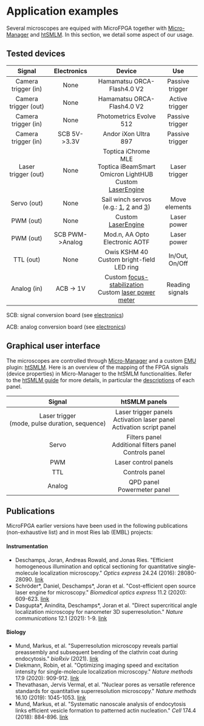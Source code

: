 # Application examples



Several microscopes are equiped with MicroFPGA together with [Micro-Manager](https://micro-manager.org/) and [htSMLM](https://github.com/jdeschamps/htSMLM). In this section, we detail some aspect of our usage.



## Tested devices

|        Signal        |   Electronics   |                            Device                            |       Use       |
| :------------------: | :-------------: | :----------------------------------------------------------: | :-------------: |
| Camera trigger (in)  |      None       |                  Hamamatsu ORCA-Flash4.0 V2                  | Passive trigger |
| Camera trigger (out) |      None       |                  Hamamatsu ORCA-Flash4.0 V2                  | Active trigger  |
| Camera trigger (in)  |      None       |                   Photometrics Evolve 512                    | Passive trigger |
| Camera trigger (in)  |  SCB 5V->3.3V   |                     Andor iXon Ultra 897                     | Passive trigger |
| Laser trigger (out)  |      None       | Toptica iChrome MLE <br />Toptica iBeamSmart<br />Omicron LightHUB<br />Custom [LaserEngine](https://github.com/ries-lab/LaserEngine) |  Laser trigger  |
|     Servo (out)      |      None       | Sail winch servos (e.g.: [1](https://github.com/ries-lab/RiesPieces/tree/master/Microscopy/Filter_wheel), [2](https://github.com/ries-lab/RiesPieces/tree/master/Microscopy/Flip_mount) and [3](https://github.com/ries-lab/RiesPieces/tree/master/Microscopy/Linear_stage)) |  Move elements  |
|      PWM (out)       |      None       | Custom [LaserEngine](https://github.com/ries-lab/LaserEngine) |   Laser power   |
|      PWM (out)       | SCB PWM->Analog |                Mod.n, AA Opto Electronic AOTF                |   Laser power   |
|      TTL (out)       |      None       |        Owis KSHM 40<br />Custom bright-field LED ring        | In/Out, On/Off  |
|     Analog (in)      |    ACB -> 1V    | Custom [focus-stabilization](https://github.com/ries-lab/RiesPieces/tree/master/Microscopy/Focus-locking)<br />Custom [laser power meter](https://github.com/ries-lab/RiesPieces/tree/master/Electronics/Powermeter) | Reading signals |

SCB: signal conversion board (see [electronics](resource1_electronics.md))

ACB: analog conversion board (see [electronics](resource1_electronics.md))



## Graphical user interface

The microscopes are controlled through [Micro-Manager](https://micro-manager.org/) and a custom [EMU](https://github.com/jdeschamps/EMU) plugin: [htSMLM](https://github.com/jdeschamps/htSMLM). Here is an overview of the mapping of the FPGA signals (device properties) in Micro-Manager to the htSMLM functionalities. Refer to the [htSMLM guide](https://github.com/jdeschamps/htSMLM/tree/master/guide) for more details, in particular the [descriptions](https://github.com/jdeschamps/htSMLM/blob/master/guide/using-htsmlm.md) of each panel.

|                       Signal                        |                        htSMLM panels                         |
| :-------------------------------------------------: | :----------------------------------------------------------: |
| Laser trigger<br />(mode, pulse duration, sequence) | Laser trigger panels<br />Activation laser panel<br />Activation script panel |
|                        Servo                        | Filters panel<br />Additional filters panel<br />Controls panel |
|                         PWM                         |                     Laser control panels                     |
|                         TTL                         |                        Controls panel                        |
|                       Analog                        |               QPD panel<br />Powermeter panel                |



## Publications

MicroFPGA earlier versions have been used in the following publications (non-exhaustive list) and in most Ries lab (EMBL) projects:

#### Instrumentation

- Deschamps, Joran, Andreas Rowald, and Jonas Ries. "Efficient homogeneous illumination and optical sectioning for quantitative single-molecule  localization microscopy." *Optics express* 24.24 (2016): 28080-28090. [link](https://opg.optica.org/oe/abstract.cfm?uri=oe-24-24-28080)
- Schröder\*, Daniel, Deschamps\*, Joran  et al. "Cost-efficient open source laser engine for microscopy." *Biomedical optics express* 11.2 (2020): 609-623. [link](https://opg.optica.org/boe/fulltext.cfm?uri=boe-11-2-609&id=425622)
- Dasgupta\*, Anindita, Deschamps\*, Joran et al. "Direct supercritical angle localization microscopy for nanometer 3D superresolution." *Nature communications* 12.1 (2021): 1-9. [link](https://www.nature.com/articles/s41467-021-21333-x)

#### Biology

- Mund, Markus, et al. "Superresolution microscopy reveals partial  preassembly and subsequent bending of the clathrin coat during  endocytosis." *bioRxiv* (2021). [link](https://www.biorxiv.org/content/10.1101/2021.10.12.463947v2.abstract)
- Diekmann, Robin, et al. "Optimizing imaging speed and excitation intensity for single-molecule localization microscopy." *Nature methods* 17.9 (2020): 909-912. [link](https://www.nature.com/articles/s41592-020-0918-5)
- Thevathasan, Jervis Vermal, et al.  "Nuclear pores as versatile reference standards for quantitative  superresolution microscopy." *Nature methods* 16.10 (2019): 1045-1053. [link](https://www.nature.com/articles/s41592-019-0574-9)
- Mund, Markus, et al. "Systematic nanoscale analysis of endocytosis links efficient vesicle formation to patterned actin nucleation." *Cell* 174.4 (2018): 884-896. [link](https://www.sciencedirect.com/science/article/pii/S0092867418308006)